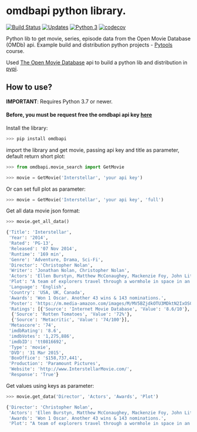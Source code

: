 # omdbapi python library.
[![Build Status](https://travis-ci.org/dubirajara/omdbapi.svg?branch=master)](https://travis-ci.org/dubirajara/omdbapi)
[![Updates](https://pyup.io/repos/github/dubirajara/omdbapi/shield.svg)](https://pyup.io/repos/github/dubirajara/omdbapi/)
[![Python 3](https://pyup.io/repos/github/dubirajara/omdbapi/python-3-shield.svg)](https://pyup.io/repos/github/dubirajara/omdbapi/)
[![codecov](https://codecov.io/gh/dubirajara/omdbapi/branch/master/graph/badge.svg)](https://codecov.io/gh/dubirajara/omdbapi)

Python lib to get movie, series, episode data from the Open Movie Database (OMDb) api.
Example build and distribution python projects - [Pytools](http://www.python.pro.br) course.

Used [The Open Movie Database](http://www.omdbapi.com) api to build a python lib and distribution in [pypi](https://pypi.org/project/omdbapi/).

## How to use? 

**IMPORTANT**: Requires Python 3.7 or newer.

#### Before, you must be request free the omdbapi api key [here](http://www.omdbapi.com/apikey.aspx?__EVENTTARGET=freeAcct&__EVENTARGUMENT=&__LASTFOCUS=&__VIEWSTATE=%2FwEPDwUKLTIwNDY4MTIzNQ9kFgYCAQ9kFgICBw8WAh4HVmlzaWJsZWhkAgIPFgIfAGhkAgMPFgIfAGhkGAEFHl9fQ29udHJvbHNSZXF1aXJlUG9zdEJhY2tLZXlfXxYDBQtwYXRyZW9uQWNjdAUIZnJlZUFjY3QFCGZyZWVBY2N0x0euvR%2FzVv1jLU3mGetH4R3kWtYKWACCaYcfoP1IY8g%3D&__VIEWSTATEGENERATOR=5E550F58&__EVENTVALIDATION=%2FwEdAAU5GG7XylwYou%2BzznFv7FbZmSzhXfnlWWVdWIamVouVTzfZJuQDpLVS6HZFWq5fYpioiDjxFjSdCQfbG0SWduXFd8BcWGH1ot0k0SO7CfuulN6vYN8IikxxqwtGWTciOwQ4e4xie4N992dlfbpyqd1D&at=freeAcct&Email=)

Install the library:
```python
>>> pip install omdbapi
```

import the library and get movie, passing api key and title as parameter, default return short plot:
```python
>>> from omdbapi.movie_search import GetMovie

>>> movie = GetMovie('Interstellar', 'your api key')
```

Or can set full plot as parameter:
```python
>>> movie = GetMovie('Interstellar', 'your api key', 'full')
```


Get all data movie json format:
```python
>>> movie.get_all_data()

{'Title': 'Interstellar',
 'Year': '2014',
 'Rated': 'PG-13',
 'Released': '07 Nov 2014',
 'Runtime': '169 min',
 'Genre': 'Adventure, Drama, Sci-Fi',
 'Director': 'Christopher Nolan',
 'Writer': 'Jonathan Nolan, Christopher Nolan',
 'Actors': 'Ellen Burstyn, Matthew McConaughey, Mackenzie Foy, John Lithgow',
 'Plot': "A team of explorers travel through a wormhole in space in an attempt to ensure humanity's survival.",
 'Language': 'English',
 'Country': 'USA, UK, Canada',
 'Awards': 'Won 1 Oscar. Another 43 wins & 143 nominations.',
 'Poster': 'https://m.media-amazon.com/images/M/MV5BZjdkOTU3MDktN2IxOS00OGEyLWFmMjktY2FiMmZkNWIyODZiXkEyXkFqcGdeQXVyMTMxODk2OTU@._V1_SX300.jpg',
 'Ratings': [{'Source': 'Internet Movie Database', 'Value': '8.6/10'},
  {'Source': 'Rotten Tomatoes', 'Value': '72%'},
  {'Source': 'Metacritic', 'Value': '74/100'}],
 'Metascore': '74',
 'imdbRating': '8.6',
 'imdbVotes': '1,275,886',
 'imdbID': 'tt0816692',
 'Type': 'movie',
 'DVD': '31 Mar 2015',
 'BoxOffice': '$158,737,441',
 'Production': 'Paramount Pictures',
 'Website': 'http://www.InterstellarMovie.com/',
 'Response': 'True'}
```

Get values using keys as parameter:
```python
>>> movie.get_data('Director', 'Actors', 'Awards', 'Plot')

{'Director': 'Christopher Nolan',
 'Actors': 'Ellen Burstyn, Matthew McConaughey, Mackenzie Foy, John Lithgow',
 'Awards': 'Won 1 Oscar. Another 43 wins & 143 nominations.',
 'Plot': "A team of explorers travel through a wormhole in space in an attempt to ensure humanity's survival."}
```
